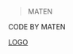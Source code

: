 > MATEN

CODE BY MATEN

[LOGO](https://media.discordapp.net/attachments/731655759519154230/732012564984102973/ImpracticalFearfulEsok-size_restricted_1.gif)
